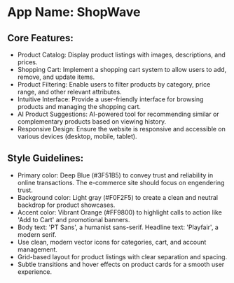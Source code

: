 # **App Name**: ShopWave

## Core Features:

- Product Catalog: Display product listings with images, descriptions, and prices.
- Shopping Cart: Implement a shopping cart system to allow users to add, remove, and update items.
- Product Filtering: Enable users to filter products by category, price range, and other relevant attributes.
- Intuitive Interface: Provide a user-friendly interface for browsing products and managing the shopping cart.
- AI Product Suggestions: AI-powered tool for recommending similar or complementary products based on viewing history.
- Responsive Design: Ensure the website is responsive and accessible on various devices (desktop, mobile, tablet).

## Style Guidelines:

- Primary color: Deep Blue (#3F51B5) to convey trust and reliability in online transactions. The e-commerce site should focus on engendering trust.
- Background color: Light gray (#F0F2F5) to create a clean and neutral backdrop for product showcases.
- Accent color: Vibrant Orange (#FF9800) to highlight calls to action like 'Add to Cart' and promotional banners.
- Body text: 'PT Sans', a humanist sans-serif. Headline text: 'Playfair', a modern serif.
- Use clean, modern vector icons for categories, cart, and account management.
- Grid-based layout for product listings with clear separation and spacing.
- Subtle transitions and hover effects on product cards for a smooth user experience.